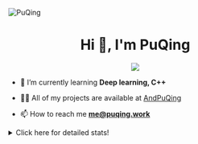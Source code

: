 ![PuQing](https://user-images.githubusercontent.com/27223114/171565019-9a56fae6-b08b-421f-99db-7e830da42371.png)

<h1 align="center">Hi 👋, I'm PuQing</h1>

<p align="center">
  <img src="https://github-widgetbox.vercel.app/api/profile?username=AndPuQing&data=followers,repositories,stars,commits"/>
</p>

- 🌱 I’m currently learning **Deep learning, C++**

- 👨‍💻 All of my projects are available at [AndPuQing](https://github.com/AndPuQing)

- 📫 How to reach me **me@puqing.work**

<details>
<summary>Click here for detailed stats!</summary>

<!--START_SECTION:waka-->
**I'm a Night 🦉** 

```text
🌞 Morning    37 commits     ██░░░░░░░░░░░░░░░░░░░░░░░   10.63% 
🌆 Daytime    128 commits    █████████░░░░░░░░░░░░░░░░   36.78% 
🌃 Evening    118 commits    ████████░░░░░░░░░░░░░░░░░   33.91% 
🌙 Night      65 commits     ████░░░░░░░░░░░░░░░░░░░░░   18.68%

```


📊 **This Week I Spent My Time On** 

```text
💬 Programming Languages: 
Jupyter Notebook         11 hrs 30 mins      ████████████░░░░░░░░░░░░░   49.17% 
Python                   9 hrs 56 mins       ██████████░░░░░░░░░░░░░░░   42.44% 
JavaScript               1 hr 49 mins        ██░░░░░░░░░░░░░░░░░░░░░░░   7.81% 
Text                     4 mins              ░░░░░░░░░░░░░░░░░░░░░░░░░   0.31% 
Other                    2 mins              ░░░░░░░░░░░░░░░░░░░░░░░░░   0.16%

🔥 Editors: 
VS Code                  22 hrs 50 mins      ████████████████████████░   97.57% 
WebStorm                 34 mins             ░░░░░░░░░░░░░░░░░░░░░░░░░   2.43%

💻 Operating System: 
Linux                    16 hrs 3 mins       █████████████████░░░░░░░░   68.57% 
Windows                  7 hrs 21 mins       ███████░░░░░░░░░░░░░░░░░░   31.43%

```


<!--END_SECTION:waka-->
</details>
